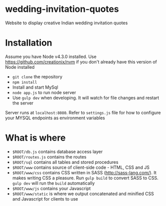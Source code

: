 # wedding-invitation-quotes
Website to display creative Indian wedding invitation quotes 

# Installation
Assume you have Node v4.3.0 installed. Use https://github.com/creationix/nvm if you don't already have this version of Node installed

-  `git clone` the repository
- `npm install`
- Install and start MySql
- `node app.js` to run node server
- Use `gulp dev` when developing. It will watch for file changes and restart the server

Server runs at `localhost:8080`. Refer to `settings.js` file for how to configure your MYSQL endpoints as environment variables

# What is where

- `$ROOT/db.js` contains database access layer
- `$ROOT/routes.js` contains the routes
- `$ROOT/sql` contains all tables and stored procedures
- `$ROOT/www` contains source of client-side code - HTML, CSS and JS
- `$ROOT/www/css` contains CSS written in SASS (http://sass-lang.com/). It makes writing CSS a pleasure. Run `gulp build` to convert SASS to CSS. `gulp dev` will run the `build` automatically
- `$ROOT/www/js` contains your Javascript
- `$ROOT/www/static` is where we output concatenated and minified CSS and Javascript for clients to use



